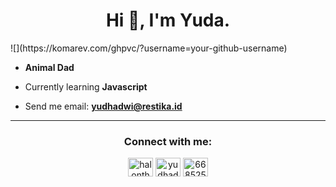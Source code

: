 <h1 align="center">Hi 👋, I'm Yuda.</h1>
![](https://komarev.com/ghpvc/?username=your-github-username)

- **Animal Dad**

- Currently learning **Javascript**

- Send me email: **yudhadwi@restika.id**
<hr>
<h3 align="center">Connect with me:</h3>
<p align="center">
<a href="https://twitter.com/halonthe" target="blank"><img align="center" src="https://raw.githubusercontent.com/rahuldkjain/github-profile-readme-generator/master/src/images/icons/Social/twitter.svg" alt="halonthe" height="30" width="40" /></a>
<a href="https://linkedin.com/in/yudhadr" target="blank"><img align="center" src="https://raw.githubusercontent.com/rahuldkjain/github-profile-readme-generator/master/src/images/icons/Social/linked-in-alt.svg" alt="yudhadr" height="30" width="40" /></a>
<a href="https://discord.gg/668525546799628320" target="blank"><img align="center" src="https://raw.githubusercontent.com/rahuldkjain/github-profile-readme-generator/master/src/images/icons/Social/discord.svg" alt="668525546799628320" height="30" width="40" /></a>
</p
